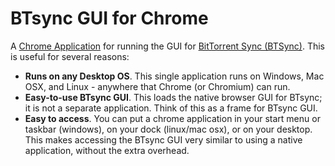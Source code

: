 BTsync GUI for Chrome
=====================

A [Chrome Application](https://developer.chrome.com/apps/about_apps) for running the GUI for [BitTorrent Sync (BTSync)](http://www.getsync.com/). This is useful for several reasons:

- **Runs on any Desktop OS**. This single application runs on Windows, Mac OSX, and Linux - anywhere that Chrome (or Chromium) can run.
- **Easy-to-use BTsync GUI**. This loads the native browser GUI for BTsync; it is not a separate application. Think of this as a frame for BTsync GUI.
- **Easy to access**. You can put a chrome application in your start menu or taskbar (windows), on your dock (linux/mac osx), or on your desktop. This makes accessing the BTsync GUI very similar to using a native application, without the extra overhead.
